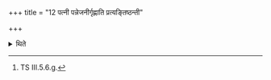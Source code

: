 +++
title = "12 पत्नी पन्नेजनीर्गृह्णाति प्रत्यङ्तिष्ठन्ती"

+++

<details><summary>थिते</summary>

12. With vasubhyo rudrebhya ādityebhyaḥ...[^1] the wife of the sacrificer, standing towards the west scoops the foot-washing(-water).   

[^1]: TS III.5.6.g.   
</details>
